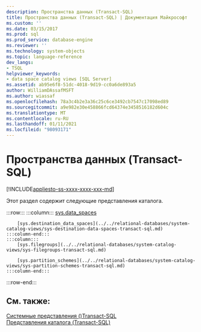 ```yaml
---
description: Пространства данных (Transact-SQL)
title: Пространства данных (Transact-SQL) | Документация Майкрософт
ms.custom: ''
ms.date: 03/15/2017
ms.prod: sql
ms.prod_service: database-engine
ms.reviewer: ''
ms.technology: system-objects
ms.topic: language-reference
dev_langs:
- TSQL
helpviewer_keywords:
- data space catalog views [SQL Server]
ms.assetid: ab95e6f8-51dc-4018-9d19-cc0a6de893a5
author: WilliamDAssafMSFT
ms.author: wiassaf
ms.openlocfilehash: 78a3c4b2e3a36c25c6ce3492cb7547c17098ed89
ms.sourcegitcommit: a9e982e30e458866fcd64374e3458516182d604c
ms.translationtype: MT
ms.contentlocale: ru-RU
ms.lasthandoff: 01/11/2021
ms.locfileid: "98093171"
---
```

# <a name="data-spaces-transact-sql"></a>Пространства данных (Transact-SQL)
[!INCLUDE[appliesto-ss-xxxx-xxxx-xxx-md](../../includes/appliesto-ss-xxxx-xxxx-xxx-md.md)]

  Этот раздел содержит следующие представления каталога.  

:::row:::
    :::column:::
        [sys.data_spaces](../../relational-databases/system-catalog-views/sys-data-spaces-transact-sql.md)
        
        [sys.destination_data_spaces](../../relational-databases/system-catalog-views/sys-destination-data-spaces-transact-sql.md)
    :::column-end:::
    :::column:::
        [sys.filegroups](../../relational-databases/system-catalog-views/sys-filegroups-transact-sql.md)
        
        [sys.partition_schemes](../../relational-databases/system-catalog-views/sys-partition-schemes-transact-sql.md)
    :::column-end:::
:::row-end:::
  
## <a name="see-also"></a>См. также:  
 [Системные представления &#40;&#41;Transact-SQL ](../../t-sql/language-reference.md)   
 [Представления каталога (Transact-SQL)](../../relational-databases/system-catalog-views/catalog-views-transact-sql.md)  
  
